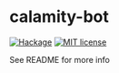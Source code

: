 # calamity-bot

[![Hackage](https://img.shields.io/hackage/v/calamity-bot.svg?logo=haskell)](https://hackage.haskell.org/package/calamity-bot)
[![MIT license](https://img.shields.io/badge/license-MIT-blue.svg)](LICENSE)

See README for more info
